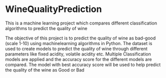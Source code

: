 # WineQualityPrediction
This is a machine learning project which compares different classification algorithms to predict the quality of wine

The objective of this project is to predict the quality of wine as bad-good (scale 1-10) using machinelearning algorithms in Python. 
The dataset is used to create models to predict the quality of wine through different parameters like fixed acidity, volatile acidity etc.
Multiple Classification models are applied and the accuracy score for the different models are compared.
The model with best accuracy score will be used to help predict the quality of the wine as Good or Bad
